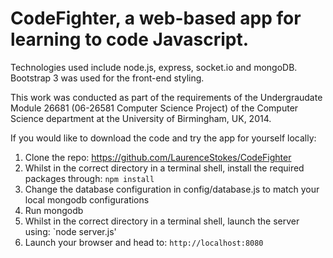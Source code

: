 # CodeFighter, a web-based app for learning to code Javascript.

Technologies used include node.js, express, socket.io and mongoDB. Bootstrap 3 was used for the front-end styling.

This work was conducted as part of the requirements of the Undergraudate Module 26681 (06-26581 Computer Science Project) of the Computer Science department at the University of Birmingham, UK, 2014.

If you would like to download the code and try the app for yourself locally:

1. Clone the repo: https://github.com/LaurenceStokes/CodeFighter
2. Whilst in the correct directory in a terminal shell, install the required packages through: `npm install`
3. Change the database configuration in config/database.js to match your local mongodb configurations
4. Run mongodb
4. Whilst in the correct directory in a terminal shell, launch the server using: `node server.js'
5. Launch your browser and head to: `http://localhost:8080`

